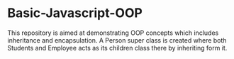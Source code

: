 # Basic-Javascript-OOP
This repository is aimed at demonstrating OOP concepts which includes inheritance and encapsulation.
A Person super class is created where both Students and Employee acts as its children class there by inheriting form it.
